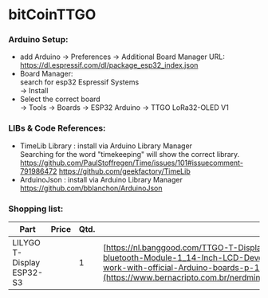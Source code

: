 # bitCoinTTGO


### Arduino Setup:
- add Arduino -> Preferences -> Additional Board Manager URL:<br>
  https://dl.espressif.com/dl/package_esp32_index.json <br>
- Board Manager:<br>
  search for esp32 Espressif Systems<br>
  -> Install
- Select the correct board<br>
  -> Tools -> Boards -> ESP32 Arduino -> TTGO LoRa32-OLED V1
   
### LIBs & Code References:
- TimeLib Library : install via Arduino Library Manager<br>
  Searching for the word "timekeeping" will show the correct library.
  https://github.com/PaulStoffregen/Time/issues/101#issuecomment-791986472
  https://github.com/geekfactory/TimeLib
- ArduinoJson : install via Arduino Library Manager<br>
  https://github.com/bblanchon/ArduinoJson
  

### Shopping list:
Part|Price|Qtd.|Url
---|---|---|---
LILYGO T-Display ESP32-S3 ||1|[https://nl.banggood.com/TTGO-T-Display-ESP32-CP2104-CH340K-CH9102F-WiFi-bluetooth-Module-1_14-Inch-LCD-Development-Board-LILYGO-for-Arduino-products-that-work-with-official-Arduino-boards-p-1522925.html](https://www.bernacripto.com.br/nerdminer.html)https://www.bernacripto.com.br/nerdminer.html
